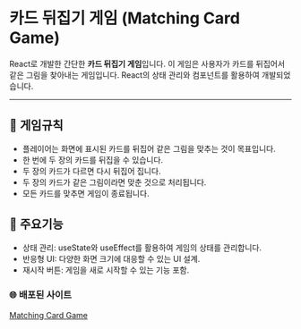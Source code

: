 # 카드 뒤집기 게임 (Matching Card Game)

React로 개발한 간단한 **카드 뒤집기 게임**입니다. 이 게임은 사용자가 카드를 뒤집어서 같은 그림을 찾아내는 게임입니다. React의 상태 관리와 컴포넌트를 활용하여 개발되었습니다.

---

## 🚀 게임규칙

- 플레이어는 화면에 표시된 카드를 뒤집어 같은 그림을 맞추는 것이 목표입니다.
- 한 번에 두 장의 카드를 뒤집을 수 있습니다.
- 두 장의 카드가 다르면 다시 뒤집어 집니다.
- 두 장의 카드가 같은 그림이라면 맞춘 것으로 처리됩니다.
- 모든 카드를 맞추면 게임이 종료됩니다.

## 🛒 주요기능

- 상태 관리: useState와 useEffect를 활용하여 게임의 상태를 관리합니다.
- 반응형 UI: 다양한 화면 크기에 대응할 수 있는 UI 설계.
- 재시작 버튼: 게임을 새로 시작할 수 있는 기능 포함.

### 🌐 배포된 사이트

[Matching Card Game](https://magicmemorygame-jhha.netlify.app)
